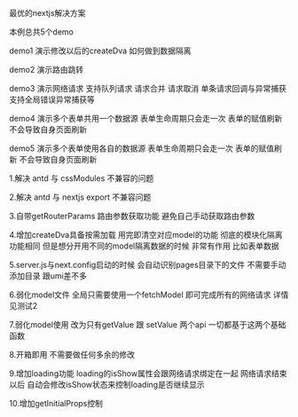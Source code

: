 最优的nextjs解决方案

本例总共5个demo

demo1 
演示修改以后的createDva 如何做到数据隔离

demo2
演示路由跳转

demo3
演示网络请求 支持队列请求 请求合并 请求取消 单条请求回调与异常捕获 支持全局错误异常捕获等

demo4
演示多个表单共用一个数据源 表单生命周期只会走一次 表单的赋值刷新 不会导致自身页面刷新

demo5
演示多个表单使用各自的数据源 表单生命周期只会走一次 表单的赋值刷新 不会导致自身页面刷新


1.解决 antd 与 cssModules 不兼容的问题

2.解决 antd 与 nextjs export 不兼容问题

3.自带getRouterParams 路由参数获取功能 避免自己手动获取路由参数

4.增加createDva具备按需加载 用完即清空对应model的功能 彻底的模块化隔离 功能相同 但是想分开用不同的model隔离数据的时候 非常有作用 比如表单数据

5.server.js与next.config启动的时候 会自动识别pages目录下的文件 不需要手动添加目录 跟umi差不多

6.弱化model文件 全局只需要使用一个fetchModel 即可完成所有的网络请求 详情见测试2

7.弱化model使用 改为只有getValue 跟 setValue 两个api 一切都基于这两个基础函数

8.开箱即用 不需要做任何多余的修改

9.增加loading功能 loading的isShow属性会跟网络请求绑定在一起 网络请求结束以后 自动会修改isShow状态来控制loading是否继续显示

10.增加getInitialProps控制